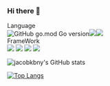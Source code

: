 ### Hi there 👋
Language
<br/>
<img alt="GitHub go.mod Go version" src="https://img.shields.io/github/go-mod/go-version/jacobkbny/MSP"><img src="https://img.shields.io/badge/Java-FF0000?style=flat-square&logo=Java&logoColor=red"/><img src="https://img.shields.io/badge/Javascript-F7DF1E?style=flat-square&logo=Javascript&logoColor=yellow"/>
<br/>
FrameWork
<br/>
<img src="https://img.shields.io/badge/Nodejs-339933?style=flat-square&logo=nodejs&logoColor=white"/>
<img src="https://img.shields.io/badge/React-61DAFB?style=flat-square&logo=react&logoColor=white"/>
<img src="https://img.shields.io/badge/Spring-6DB33F?style=flat-square&logo=spring&logoColor=white"/>
<img src="https://img.shields.io/badge/Spring Boot-6DB33F?style=flat-square&logo=spring boot&logoColor=white"/>



![jacobkbny's GitHub stats](https://github-readme-stats.vercel.app/api?username=jacobkbny&show_icons=true&theme=radical)

[![Top Langs](https://github-readme-stats.vercel.app/api/top-langs/?username=jacobkbny)](https://github.com/jacobkbny/github-readme-stats)
<!--
**jacobkbny/jacobkbny** is a ✨ _special_ ✨ repository because its `README.md` (this file) appears on your GitHub profile.

Here are some ideas to get you started:

- 🔭 I’m currently working on ...
- 🌱 I’m currently learning ...
- 👯 I’m looking to collaborate on ...
- 🤔 I’m looking for help with ...
- 💬 Ask me about ...
- 📫 How to reach me: ...
- 😄 Pronouns: ...
- ⚡ Fun fact: ...
-->
